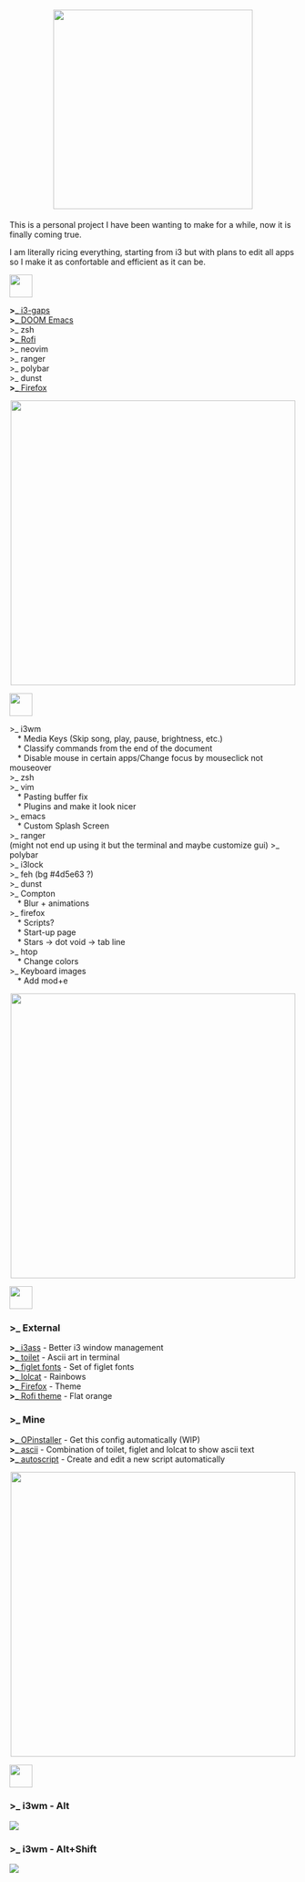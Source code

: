 <h1 align="center">
  <img src="https://raw.githubusercontent.com/memoriasIT/dotfiles-WIP-/master/img/dotfilestitle.png" width="350">
</h1>

<p> This is a personal project I have been wanting to make for a while, now it is finally coming true.</p>
<p> I am literally ricing everything, starting from i3 but with plans to edit all apps so I make it as confortable and efficient as it can be. </p>
<img src="https://raw.githubusercontent.com/memoriasIT/Dotfiles-WIP/master/img/Table%20of%20contents.png" height="40">
<p>
  <b>>_</b><a href="https://github.com/Airblader/i3"> i3-gaps</a><br>
  <b>>_</b><a href="https://github.com/hlissner/doom-emacs"> DOOM Emacs</a><br>
  >_ zsh<br>
  <b>>_</b><a href="https://github.com/DaveDavenport/rofi"> Rofi</a><br>
  >_ neovim<br>
  >_ ranger<br>
  >_ polybar<br>
  >_ dunst<br>
  <b>>_</b><a href="https://www.mozilla.org/en-US/firefox/new/"> Firefox</a><br>

</p>

<p align="center">
  <img src="https://raw.githubusercontent.com/memoriasIT/Dotfiles-WIP/master/img/separator.png" width="500">
</p>

<img src="https://raw.githubusercontent.com/memoriasIT/Dotfiles-WIP/master/img/todo.png" height="40">
<p>
  >_ i3wm<br>
	&emsp;* Media Keys (Skip song, play, pause, brightness, etc.)<br>
	&emsp;* Classify commands from the end of the document<br>
	&emsp;* Disable mouse in certain apps/Change focus by mouseclick not mouseover<br>
  >_ zsh<br>
  >_ vim<br>
  	&emsp;* Pasting buffer fix<br>
	&emsp;* Plugins and make it look nicer<br>
  >_ emacs<br>
	&emsp;* Custom Splash Screen<br>
  >_ ranger<br> (might not end up using it but the terminal and maybe customize gui)
  >_ polybar<br>
  >_ i3lock<br>
  >_ feh (bg #4d5e63 ?)<br>
  >_ dunst<br>
  >_ Compton<br>
	&emsp;* Blur + animations<br>
  >_ firefox<br>
	&emsp;* Scripts?<br>
	&emsp;* Start-up page<br>
	&emsp;* Stars -> dot void -> tab line <br>
  >_ htop<br>
	&emsp;* Change colors<br>
  >_ Keyboard images<br>
	&emsp;* Add mod+e<br>

</p>
<p align="center">
  <img src="https://raw.githubusercontent.com/memoriasIT/Dotfiles-WIP/master/img/separator.png" width="500">
</p>

<img src="https://raw.githubusercontent.com/memoriasIT/Dotfiles-WIP/master/img/scripts.png" height="40">
<h3>>_ External</h3>
<p>
  <b>>_</b><a href="https://github.com/budlabs/i3ass/"> i3ass</a> - Better i3 window management<br>
  <b>>_</b><a href="http://caca.zoy.org/wiki/toilet"> toilet</a> - Ascii art in terminal<br>
  <b>>_</b><a href="https://github.com/xero/figlet-fonts"> figlet fonts</a> - Set of figlet fonts<br>
  <b>>_</b><a href="https://github.com/busyloop/lolcat"> lolcat</a> - Rainbows<br>
  <b>>_</b><a href="https://github.com/Guerra24/Firefox-UWP-Style"> Firefox</a>  - Theme <br>
  <b>>_</b><a href="https://github.com/DaveDavenport/rofi-themes/blob/master/User%20Themes/flat-orange.rasi"> Rofi theme</a> - Flat orange<br>
	
	
</p>

<h3>>_ Mine</h3>
<p>
  <b>>_</b><a href="https://github.com/memoriasIT/Dotfiles-WIP/blob/master/scripts/OPinstaller"> OPinstaller</a> - Get this config automatically (WIP)<br>
  <b>>_</b><a href="https://github.com/memoriasIT/Dotfiles-WIP/blob/master/scripts/ascii"> ascii</a> - Combination of toilet, figlet and lolcat to show ascii text<br>
  <b>>_</b><a href="https://github.com/memoriasIT/Dotfiles-WIP/blob/master/scripts/autoscript"> autoscript</a> - Create and edit a new script automatically<br>
</p>

<p align="center">
  <img src="https://raw.githubusercontent.com/memoriasIT/Dotfiles-WIP/master/img/separator.png" width="500">
</p>

<img src="https://raw.githubusercontent.com/memoriasIT/Dotfiles-WIP/master/img/Shorcuts.png" height="40">
<h3>
  >_ i3wm - Alt
</h3>
<img src="https://raw.githubusercontent.com/memoriasIT/Dotfiles-WIP/master/img/keyboard-layout(2).png">
<h3>
  >_ i3wm - Alt+Shift
</h3>
<img src="https://raw.githubusercontent.com/memoriasIT/Dotfiles-WIP/master/img/keyboard-layout.png">
